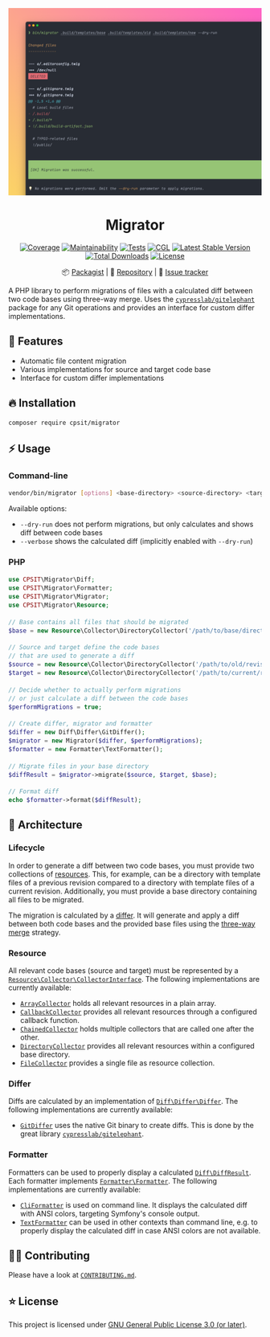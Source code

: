 <div align="center">

[![Screenshot](docs/screenshot.png)](#-installation)

# Migrator

[![Coverage](https://img.shields.io/coverallsCoverage/github/CPS-IT/migrator?logo=coveralls)](https://coveralls.io/github/CPS-IT/migrator)
[![Maintainability](https://api.codeclimate.com/v1/badges/cd03944fa762cd0a4eea/maintainability)](https://codeclimate.com/github/CPS-IT/migrator/maintainability)
[![Tests](https://github.com/CPS-IT/migrator/actions/workflows/tests.yaml/badge.svg)](https://github.com/CPS-IT/migrator/actions/workflows/tests.yaml)
[![CGL](https://github.com/CPS-IT/migrator/actions/workflows/cgl.yaml/badge.svg)](https://github.com/CPS-IT/migrator/actions/workflows/cgl.yaml)
[![Latest Stable Version](http://poser.pugx.org/cpsit/migrator/v)](https://packagist.org/packages/cpsit/migrator)
[![Total Downloads](http://poser.pugx.org/cpsit/migrator/downloads)](https://packagist.org/packages/cpsit/migrator)
[![License](http://poser.pugx.org/cpsit/migrator/license)](LICENSE)

:package:&nbsp;[Packagist](https://packagist.org/packages/cpsit/migrator) |
:floppy_disk:&nbsp;[Repository](https://github.com/CPS-IT/migrator) |
:bug:&nbsp;[Issue tracker](https://github.com/CPS-IT/migrator/issues)

</div>

A PHP library to perform migrations of files with a calculated diff between two
code bases using three-way merge. Uses the [`cypresslab/gitelephant`][1] package
for any Git operations and provides an interface for custom differ implementations.

## 🚀 Features

* Automatic file content migration
* Various implementations for source and target code base
* Interface for custom differ implementations

## 🔥 Installation

```bash
composer require cpsit/migrator
```

## ⚡ Usage

### Command-line

```bash
vendor/bin/migrator [options] <base-directory> <source-directory> <target-directory>
```

Available options:

* `--dry-run` does not perform migrations, but only calculates and shows
  diff between code bases
* `--verbose` shows the calculated diff (implicitly enabled with `--dry-run`)

### PHP

```php
use CPSIT\Migrator\Diff;
use CPSIT\Migrator\Formatter;
use CPSIT\Migrator\Migrator;
use CPSIT\Migrator\Resource;

// Base contains all files that should be migrated
$base = new Resource\Collector\DirectoryCollector('/path/to/base/directory');

// Source and target define the code bases
// that are used to generate a diff
$source = new Resource\Collector\DirectoryCollector('/path/to/old/revision/files');
$target = new Resource\Collector\DirectoryCollector('/path/to/current/revision/files');

// Decide whether to actually perform migrations
// or just calculate a diff between the code bases
$performMigrations = true;

// Create differ, migrator and formatter
$differ = new Diff\Differ\GitDiffer();
$migrator = new Migrator($differ, $performMigrations);
$formatter = new Formatter\TextFormatter();

// Migrate files in your base directory
$diffResult = $migrator->migrate($source, $target, $base);

// Format diff
echo $formatter->format($diffResult);
```

## 🎢 Architecture

### Lifecycle

In order to generate a diff between two code bases, you must provide two collections
of [resources](#resource). This, for example, can be a directory with template files
of a previous revision compared to a directory with template files of a current
revision. Additionally, you must provide a base directory containing all files to be
migrated.

The migration is calculated by a [differ](#differ). It will generate and apply a diff
between both code bases and the provided base files using the [three-way merge][2]
strategy.

### Resource

All relevant code bases (source and target) must be represented by a
[`Resource\Collector\CollectorInterface`](src/Resource/Collector/CollectorInterface.php).
The following implementations are currently available:

- [`ArrayCollector`](src/Resource/Collector/ArrayCollector.php) holds all relevant
  resources in a plain array.
- [`CallbackCollector`](src/Resource/Collector/CallbackCollector.php) provides all
  relevant resources through a configured callback function.
- [`ChainedCollector`](src/Resource/Collector/ChainedCollector.php) holds multiple
  collectors that are called one after the other.
- [`DirectoryCollector`](src/Resource/Collector/DirectoryCollector.php) provides all
  relevant resources within a configured base directory.
- [`FileCollector`](src/Resource/Collector/FileCollector.php) provides a single file
  as resource collection.

### Differ

Diffs are calculated by an implementation of
[`Diff\Differ\Differ`](src/Diff/Differ/Differ.php). The
following implementations are currently available:

- [`GitDiffer`](src/Diff/Differ/GitDiffer.php) uses the native Git binary to create
  diffs. This is done by the great library [`cypresslab/gitelephant`][1].

### Formatter

Formatters can be used to properly display a calculated
[`Diff\DiffResult`](src/Diff/DiffResult.php). Each formatter implements
[`Formatter\Formatter`](src/Formatter/Formatter.php). The following implementations
are currently available:

- [`CliFormatter`](src/Formatter/CliFormatter.php) is used on command line. It
  displays the calculated diff with ANSI colors, targeting Symfony's console output.
- [`TextFormatter`](src/Formatter/TextFormatter.php) can be used in other contexts
  than command line, e.g. to properly display the calculated diff in case ANSI
  colors are not available.

## 🧑‍💻 Contributing

Please have a look at [`CONTRIBUTING.md`](CONTRIBUTING.md).

## ⭐ License

This project is licensed under [GNU General Public License 3.0 (or later)](LICENSE).

[1]: https://packagist.org/packages/cypresslab/gitelephant
[2]: https://git-scm.com/book/en/v2/Git-Branching-Basic-Branching-and-Merging#_basic_merging
